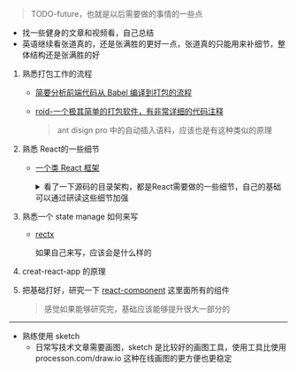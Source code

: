 >  TODO-future，也就是以后需要做的事情的一些点

- 找一些健身的文章和视频看，自己总结
- 英语继续看张道真的，还是张满胜的更好一点，张道真的只能用来补细节，整体结构还是张满胜的好

1. 熟悉打包工作的流程

   - [简要分析前端代码从 Babel 编译到打包的流程](https://github.com/fi3ework/blog/issues/31) 

   - [roid-一个极其简单的打包软件，有非常详细的代码注释](https://github.com/Foveluy/roid) 

     > ant disign pro 中的自动插入语料，应该也是有这种类似的原理

2. 熟悉 React的一些细节

   - [一个类 React 框架](https://github.com/Foveluy/Luy)

     <details>
       <summary>看了一下源码的目录架构，都是React需要做的一些细节，自己的基础可以通过研读这些细节加强</summary>
       <img src="../assets/imgs/todo-future/react-structure.png" />
   </details>

3. 熟悉一个 state manage 如何来写

   - [rectx](https://github.com/Foveluy/rectx) 

     如果自己来写，应该会是什么样的
   
4. creat-react-app 的原理

5. 把基础打好，研究一下 [react-component](https://github.com/react-component) 这里面所有的组件

   > 感觉如果能够研究完，基础应该能够提升很大一部分的

---

- 熟练使用 sketch
  - 日常写技术文章需要画图，sketch 是比较好的画图工具，使用工具比使用 processon.com/draw.io 这种在线画图的更方便也更稳定